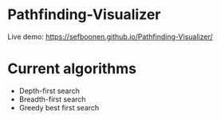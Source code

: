# Pathfinding-Visualizer

Live demo: https://sefboonen.github.io/Pathfinding-Visualizer/

# Current algorithms
- Depth-first search
- Breadth-first search
- Greedy best first search